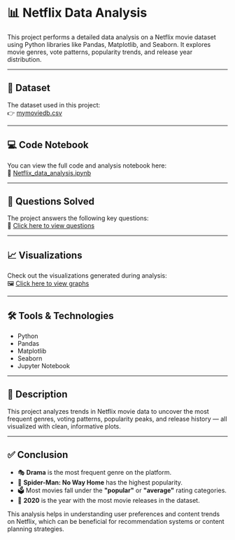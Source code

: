 # 📊 Netflix Data Analysis

This project performs a detailed data analysis on a Netflix movie dataset using Python libraries like Pandas, Matplotlib, and Seaborn. It explores movie genres, vote patterns, popularity trends, and release year distribution.

---

## 📁 Dataset

The dataset used in this project:  
👉 [mymoviedb.csv](https://github.com/devanggohill/Netflix_data_analysis/blob/main/mymoviedb.csv)

---

## 💻 Code Notebook

You can view the full code and analysis notebook here:  
📔 [Netflix_data_analysis.ipynb](https://github.com/devanggohill/Netflix_data_analysis/blob/main/Netflix_data_analysis.ipynb)

---

## 📌 Questions Solved

The project answers the following key questions:  
📝 [Click here to view questions](https://github.com/devanggohill/Netflix_data_analysis/blob/main/questions.jpg)

---

## 📈 Visualizations

Check out the visualizations generated during analysis:  
🖼 [Click here to view graphs](https://github.com/devanggohill/Netflix_data_analysis/blob/main/graphs%20.jpg)

---

## 🛠 Tools & Technologies

- Python
- Pandas
- Matplotlib
- Seaborn
- Jupyter Notebook

---

## 📃 Description

This project analyzes trends in Netflix movie data to uncover the most frequent genres, voting patterns, popularity peaks, and release history — all visualized with clean, informative plots.

---

## ✅ Conclusion

- 🎭 **Drama** is the most frequent genre on the platform.
- 🌟 **Spider-Man: No Way Home** has the highest popularity.
- 🗳 Most movies fall under the **"popular"** or **"average"** rating categories.
- 📅 **2020** is the year with the most movie releases in the dataset.

This analysis helps in understanding user preferences and content trends on Netflix, which can be beneficial for recommendation systems or content planning strategies.
